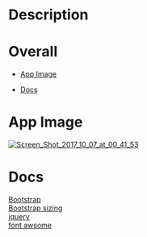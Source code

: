 # Description  
       
# Overall        
* [App Image](#section1)       
<!-- * [Basic Installation](#section2) -->     
* [Docs](#section3)       
<!--* * [Issue & Solution](#section4)     
* [Note](#section5)     -->
  
# <a name="section1"> App Image     
<a href="https://ibb.co/dzy33w"><img src="https://preview.ibb.co/iO2Viw/Screen_Shot_2017_10_07_at_00_41_53.png" alt="Screen_Shot_2017_10_07_at_00_41_53" border="0"></a>   
    
<!-- # <a name="section2"> Basic Installation-->   
    
# <a name="section3"> Docs     
  [Bootstrap](https://getbootstrap.com/docs/4.0/getting-started/introduction/)  
  [Bootstrap sizing](https://www.w3schools.com/bootstrap/bootstrap_forms_sizing.asp)    
  [jquery](http://code.jquery.com/)    
  [font awsome](http://fontawesome.io/get-started/)    
     
<!--# <a name="section4"> Issue & Solution   
   
# <a name="section5"> Note-->   
   
      